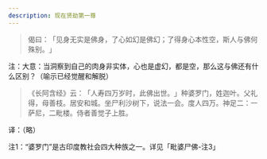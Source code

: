 ```yaml
---
description: 现在贤劫第一尊
---
```


> 偈曰：​「见身无实是佛身，了心如幻是佛幻；了得身心本性空，斯人与佛何殊别。​」

注：大意：当洞察到自己的肉身非实体，心也是虚幻，都是空，那么这与佛还有什么区别？（喻示已经觉醒和解脱）

> 《长阿含经》云：​「人寿四万岁时，此佛出世。​」种婆罗门，姓迦叶。父礼得，母善枝。居安和城。坐尸利沙树下，说法一会。度人四万。神足二：一萨尼，二毗楼。侍者善觉子上胜。

译：（略）

注1：“婆罗门”是古印度教社会四大种族之一。​详见​「毗婆尸佛-注3​」